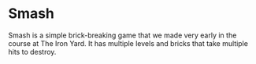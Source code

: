# Smash

Smash is a simple brick-breaking game that we made very early in the course at The Iron Yard.  It has multiple levels and bricks that take multiple hits to destroy.
